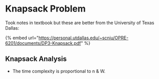# Knapsack Problem

Took notes in textbook but these are better from the University of Texas Dallas:

{% embed url="https://personal.utdallas.edu/~scniu/OPRE-6201/documents/DP3-Knapsack.pdf" %}

## Knapsack Analysis

* The time complexity is proportional to n & W.
